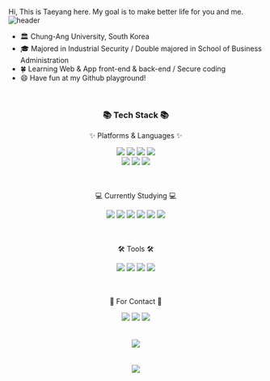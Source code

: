 Hi, This is Taeyang here. My goal is to make better life for you and me.
![header](https://capsule-render.vercel.app/api?type=rect&color=gradient&height=1)
- 🏛 Chung-Ang University, South Korea
- 🎓 Majored in Industrial Security / Double majored in School of Business Administration
- 🍀 Learning Web & App front-end & back-end / Secure coding
- 😄 Have fun at my Github playground!

<!--
**This Dynamic Image's from -> [Capsule-Render](https://github.com/chae1xx1os/capsule-render) - Press F5!**
-->

<!--

![footer](https://capsule-render.vercel.app/api?type=wave&color=gradient&height=150&section=footer)
-->
<br>
<div align=center>
    <h3>📚 Tech Stack 📚</h3>
    <p>✨ Platforms & Languages ✨</p>
</div>
<div align="center">
  <img src="https://img.shields.io/badge/HTML5-E34F26?style=flat&logo=HTML5&logoColor=white" />
  <img src="https://img.shields.io/badge/CSS3-1572B6?style=flat&logo=CSS3&logoColor=white" />
  <img src="https://img.shields.io/badge/JavaScript-F7DF1E?style=flat&logo=JavaScript&logoColor=white" />
  <img src="https://img.shields.io/badge/C-A8B9CC?style=flat&logo=C&logoColor=white" />
  <br>
  <img src="https://img.shields.io/badge/Python-3776AB?style=flat-square&logo=Python&logoColor=white" />
  <img src="https://img.shields.io/badge/Oracle%20SQL-F80000?style=flat&logo=Oracle&logoColor=white" />
  <img src="https://img.shields.io/badge/AWS-232F3E?style=flat&logo=AmazonAWS&logoColor=white" />
</div>
<br>
<br>
<div align=center>
    <p>💻 Currently Studying 💻</p>
</div>
<div align=center>
    <img src="https://img.shields.io/badge/Java-007396?style=flat&logo=Java&logoColor=white" />
    <img src="https://img.shields.io/badge/React-61DAFB?style=flat-square&logo=React&logoColor=white" />
    <img src="https://img.shields.io/badge/Node.js-339933?style=flat-square&logo=Node.js&logoColor=white" />
    <img src="https://img.shields.io/badge/Flutter-02569B?style=flat&logo=Flutter&logoColor=white" />
    <img src="https://img.shields.io/badge/Spring-6DB33F?style=flat&logo=Spring&logoColor=white" />
    <img src="https://img.shields.io/badge/TypeScript-3178C6?style=flat-square&logo=TypeScript&logoColor=white"/>

</div>
<br>
<br>
<div align=center>
    <p>🛠  Tools  🛠</p>
</div>
<div align=center>
  <img src="https://img.shields.io/badge/Visual%20Studio%20Code-007ACC?style=flat&logo=VisualStudioCode&logoColor=white" />
  <img src="https://img.shields.io/badge/GitHub-181717?style=flat&logo=GitHub&logoColor=white" />
  <img src="https://img.shields.io/badge/Notion-000000?style=flat-square&logo=Notion&logoColor=white" />
  <img src="https://img.shields.io/badge/Discord-5865F2?style=flat-square&logo=Discord&logoColor=white" />  
</div>
<br>
<br>
<div align=center>
    <p>🎨 For Contact 🎨</p>
</div>
<div align="center">
    <a href="mailto:kty1895@gmail.com"><img src="https://img.shields.io/badge/Gmail-EA4335?style=flat-square&logo=Gmail&logoColor=white"></a>
    <a href="mailto:kty1895@naver.com"><img src="https://img.shields.io/badge/Naver-03C75A?style=flat-square&logo=Naver&logoColor=white"></a>
    <a href="https://www.instagram.com/tx.exlr/"><img src="https://img.shields.io/badge/Instagram-E4405F?style=flat-square&logo=Instagram&logoColor=white"></a>
</div>
<div align=center>
    <br>
    <br>
    <img src="https://github-readme-stats.vercel.app/api/top-langs/?username=chae1xx1os&layout=compact&hide_border=true">
    <br>
    <br>
    <br>
    <img src="https://github-readme-stats.vercel.app/api?username=chae1xx1os&show_icons=true%22%3E">
</div>
<br>
